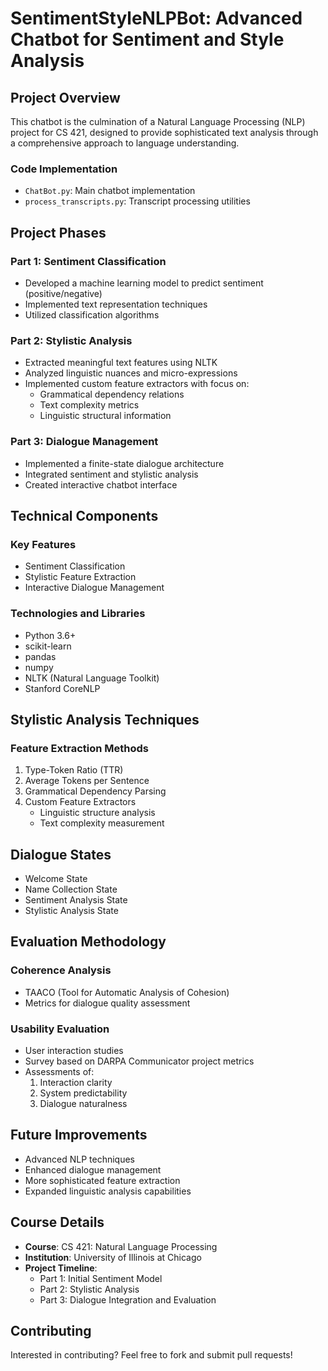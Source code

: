 # SentimentStyleNLPBot: Advanced Chatbot for Sentiment and Style Analysis

## Project Overview

This chatbot is the culmination of a Natural Language Processing (NLP) project for CS 421, designed to provide sophisticated text analysis through a comprehensive approach to language understanding.

### Code Implementation
- `ChatBot.py`: Main chatbot implementation
- `process_transcripts.py`: Transcript processing utilities

## Project Phases

### Part 1: Sentiment Classification
- Developed a machine learning model to predict sentiment (positive/negative)
- Implemented text representation techniques
- Utilized classification algorithms

### Part 2: Stylistic Analysis
- Extracted meaningful text features using NLTK
- Analyzed linguistic nuances and micro-expressions
- Implemented custom feature extractors with focus on:
  - Grammatical dependency relations
  - Text complexity metrics
  - Linguistic structural information

### Part 3: Dialogue Management
- Implemented a finite-state dialogue architecture
- Integrated sentiment and stylistic analysis
- Created interactive chatbot interface

## Technical Components

### Key Features
- Sentiment Classification
- Stylistic Feature Extraction
- Interactive Dialogue Management

### Technologies and Libraries
- Python 3.6+
- scikit-learn
- pandas
- numpy
- NLTK (Natural Language Toolkit)
- Stanford CoreNLP

## Stylistic Analysis Techniques

### Feature Extraction Methods
1. Type-Token Ratio (TTR)
2. Average Tokens per Sentence
3. Grammatical Dependency Parsing
4. Custom Feature Extractors
   - Linguistic structure analysis
   - Text complexity measurement

## Dialogue States
- Welcome State
- Name Collection State
- Sentiment Analysis State
- Stylistic Analysis State

## Evaluation Methodology

### Coherence Analysis
- TAACO (Tool for Automatic Analysis of Cohesion)
- Metrics for dialogue quality assessment

### Usability Evaluation
- User interaction studies
- Survey based on DARPA Communicator project metrics
- Assessments of:
  1. Interaction clarity
  2. System predictability
  3. Dialogue naturalness

## Future Improvements
- Advanced NLP techniques
- Enhanced dialogue management
- More sophisticated feature extraction
- Expanded linguistic analysis capabilities

## Course Details
- **Course**: CS 421: Natural Language Processing
- **Institution**: University of Illinois at Chicago
- **Project Timeline**: 
  - Part 1: Initial Sentiment Model
  - Part 2: Stylistic Analysis
  - Part 3: Dialogue Integration and Evaluation

## Contributing
Interested in contributing? Feel free to fork and submit pull requests!
